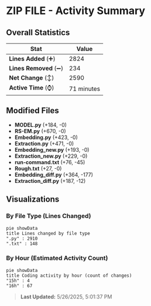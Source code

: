 # ZIP FILE - Activity Summary 

## Overall Statistics

| Stat                   | Value                                                             |
| ---------------------- | ----------------------------------------------------------------- |
| **Lines Added** (➕)   | 2824                                          |
| **Lines Removed** (➖) | 234                                        |
| **Net Change** (↕)    | 2590                |
| **Active Time** (⌚)   | 71 minutes |


## Modified Files
- **MODEL.py** (+184, -0)
- **RS-EM.py** (+670, -0)
- **Embedding.py** (+423, -0)
- **Extraction.py** (+471, -0)
- **Embedding_new.py** (+193, -0)
- **Extraction_new.py** (+229, -0)
- **run-command.txt** (+76, -45)
- **Rough.txt** (+27, -0)
- **Embedding_diff.py** (+364, -177)
- **Extraction_diff.py** (+187, -12)

## Visualizations

### By File Type (Lines Changed)

```mermaid
pie showData
title Lines changed by file type
".py" : 2910
".txt" : 148
```

### By Hour (Estimated Activity Count)

```mermaid
pie showData
title Coding activity by hour (count of changes)
"15h" : 4
"16h" : 67
```


> **Last Updated:** 5/26/2025, 5:01:37 PM